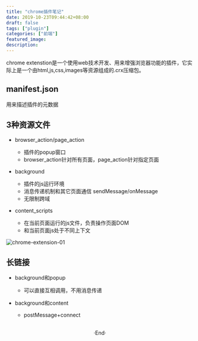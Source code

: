 ```yaml
---
title: "chrome插件笔记"
date: 2019-10-23T09:44:42+08:00
draft: false
tags: ["plugin"]
categories: ["前端"]
featured_image: 
description: 
---
```


chrome extenstion是一个使用web技术开发、用来增强浏览器功能的插件，它实际上是一个由html,js,css,images等资源组成的.crx压缩包。

## manifest.json

用来描述插件的元数据

## 3种资源文件

- browser_action/page_action
   - 插件的popup窗口
   - browser_action针对所有页面，page_action针对指定页面

- background
  - 插件的js运行环境
  - 消息传递机制和其它页面通信 sendMessage/onMessage
  - 无限制跨域

- content_scripts

  - 在当前页面运行的js文件，负责操作页面DOM
  - 和当前页面js处于不同上下文

<img alt="chrome-extension-01" src="https://rudyarchitect.github.io/blog-images/frontend/frontend_chrome-extension-01.jpg">

## 长链接
  - background和popup 

    - 可以直接互相调用，不用消息传递

  - background和content
    - postMessage+connect

<br>

<center>  ·End·  </center>